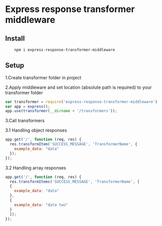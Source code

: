 # Express response transformer middleware

## Install

```sh
    npm i express-response-transformer-middleware
```

## Setup

1.Create transformer folder in project

2.Apply middleware and set location (absolute path is required) to your transformer folder

```js
var transformer = require('express-response-transformer-middleware')
var app = express();
app.use(transformer(__dirname + '/transformers'));
```

3.Call transformers 

3.1 Handling object responses
```js
app.get('/', function (req, res) {
  res.transformItem('SUCCESS_MESSAGE', 'TransformerName', {
    example_data: "data"
  });
});
```

3.2 Handling array responses
```js
app.get('/', function (req, res) {
  res.transformItems('SUCCESS_MESSAGE', 'TransformerName', [
  {
    example_data: "data"
  },
  {
    example_data: "data two"
  }
  ]);
});
```

